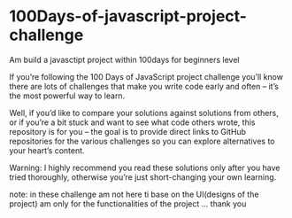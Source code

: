 # 100Days-of-javascript-project-challenge
Am build a javasctipt project within 100days for beginners level


If you’re following the 100 Days of JavaScript project challenge you’ll know there are lots of challenges that make you write code early and often – it’s the most powerful way to learn.

Well, if you’d like to compare your solutions against solutions from others, or if you’re a bit stuck and want to see what code others wrote, this repository is for you – the goal is to provide direct links to GitHub repositories for the various challenges so you can explore alternatives to your heart’s content.

Warning: I highly recommend you read these solutions only after you have tried thoroughly, otherwise you’re just short-changing your own learning.



note: in these challenge am not here ti base on the UI(designs of the project) am only for the functionalities of the project ... thank you
